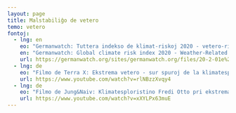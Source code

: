 ```yaml
---
layout: page
title: Malstabiliĝo de vetero
temo: vetero
fontoj:
  - lng: en
    eo: "Germanwatch: Tuttera indekso de klimat-riskoj 2020 - vetero-rilataj perdoj 2018 kaj 1999-2018"
    en: "Germanwatch: Global climate risk index 2020 - Weather-Related Loss Events in 2018 and 1999 to 2018"
    url: https://germanwatch.org/sites/germanwatch.org/files/20-2-01e%20Global%20Climate%20Risk%20Index%202020_9.pdf
  - lng: de
    eo: "Filmo de Terra X: Ekstrema vetero - sur spuroj de la klimatesplorado"
    url: https://www.youtube.com/watch?v=rlNBzzXvqy4
  - lng: de
    eo: "Filmo de Jung&Naiv: Klimatesploristino Fredi Otto pri ekstremaj vetereventoj"
    url: https://www.youtube.com/watch?v=xXYLPx63muE
---
```


